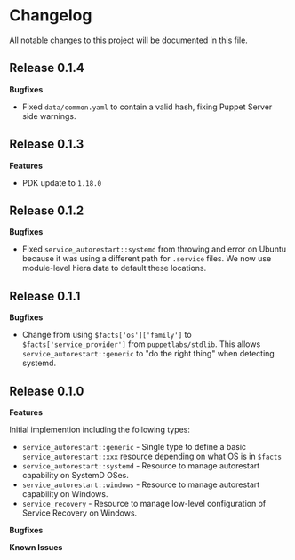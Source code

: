 # Changelog

All notable changes to this project will be documented in this file.

## Release 0.1.4

**Bugfixes**

* Fixed `data/common.yaml` to contain a valid hash, fixing Puppet Server side warnings.

## Release 0.1.3

**Features**

* PDK update to `1.18.0`

## Release 0.1.2

**Bugfixes**

* Fixed `service_autorestart::systemd` from throwing and error on Ubuntu because it was using a different
  path for `.service` files. We now use module-level hiera data to default these locations.

## Release 0.1.1

**Bugfixes**

* Change from using `$facts['os']['family']` to `$facts['service_provider']` from `puppetlabs/stdlib`.
  This allows `service_autorestart::generic` to "do the right thing" when detecting systemd.

## Release 0.1.0

**Features**

Initial implemention including the following types:
* `service_autorestart::generic` - Single type to define a basic `service_autorestart::xxx` resource 
     depending on what OS is in `$facts`
* `service_autorestart::systemd` - Resource to manage autorestart capability on SystemD OSes.
* `service_autorestart::windows` - Resource to manage autorestart capability on Windows.
* `service_recovery`  - Resource to manage low-level configuration of Service Recovery on Windows.

**Bugfixes**

**Known Issues**
